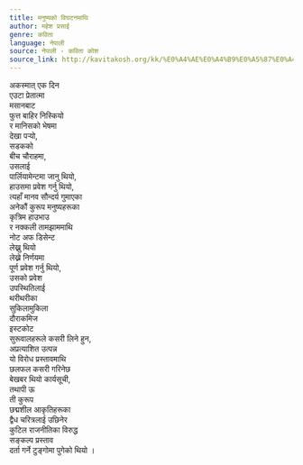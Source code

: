 ```yaml
---
title: मनुष्यको विघटनमाथि
author: महेश प्रसाई
genre: कविता
language: नेपाली
source: नेपाली - कविता कोश
source_link: http://kavitakosh.org/kk/%E0%A4%AE%E0%A4%B9%E0%A5%87%E0%A4%B6_%E0%A4%AA%E0%A5%8D%E0%A4%B0%E0%A4%B8%E0%A4%BE%E0%A4%88
---
```


अकस्मात् एक दिन  
एउटा प्रेतात्मा  
मसानबाट  
फुत्त बाहिर निस्कियो  
र मानिसको भेषमा  
देखा पर्‍यो,  
सडकको  
बीच चौराहमा,  
उसलाई  
पार्लियामेन्टमा जानु थियो,  
हाउसमा प्रवेश गर्नु थियो,  
त्यहाँ मानव सौन्दर्य गुमाएका  
अनेकौं कुरूप मनुष्यहरूका  
कृत्रिम हाउभाउ  
र नक्कली तामझाममाथि  
नोट अफ डिसेन्ट  
लेख्नु थियो  
लेख्ने निर्णयमा  
पूर्ण प्रवेश गर्नु थियो,  
उसको प्रवेश  
उपस्थितिलाई  
थरीथरीका  
सुकिलामुकिला  
दौराकमिज  
इस्टकोट  
सुरूवालहरूले कसरी लिने हुन,  
अप्रत्याशित उत्पन्न  
यो विरोध प्रस्तावमाथि  
छलफल कसरी गरिनेछ  
बेखबर थियो कार्यसूची,  
तथापी ऊ  
ती कुरूप  
छद्मशील आकृतिहरूका  
द्वैध चरित्रलाई उछिनेर  
कुटिल राजनीतिका विरुद्ध  
सङ्कल्प प्रस्ताव  
दर्ता गर्ने टुङ्गोमा पुगेको थियो ।
